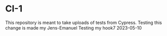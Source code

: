# CI-1
This repository is meant to take uploads of tests from Cypress.
Testing this change is made my Jens-Emanuel
Testing my hook7 2023-05-10
